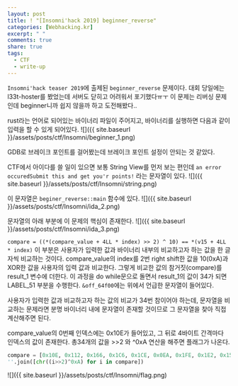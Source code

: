 ```yaml
---
layout: post
title: ! "[Insomni'hack 2019] beginner_reverse"
categories: [Webhacking.kr]
excerpt: " "
comments: true
share: true
tags:
  - CTF
  - write-up
---
```



`Insomni'hack teaser 2019`에 출제된 `beginner_reverse` 문제이다. 
대회 당일에는 l33t-hoster를 봤었는데 서버도 닫히고 어려워서 포기했다ㅠㅜ
이 문제는 리버싱 문제인데 beginner니까 쉽지 않을까 하고 도전해봤다..

rust라는 언어로 되어있는 바이너리 파일이 주어지고, 바이너리를 실행하면 다음과 같이 입력을 할 수 있게 되어있다.
![]({{ site.baseurl }}/assets/posts/ctf/Insomni/beginner_1.png)

GDB로 브레이크 포인트를 걸어봤는데 브레이크 포인트 설정이 안되는 것 같았다.

CTF에서 아이다를 쓸 일이 있으면 보통 String View를 먼저 보는 편인데
`an error occuredSubmit this and get you'r points!` 라는 문자열이 있다.
![]({{ site.baseurl }}/assets/posts/ctf/Insomni/string.png)

이 문자열은 `beginer_reverse::main` 함수에 있다.
![]({{ site.baseurl }}/assets/posts/ctf/Insomni/ida_2.png)

문자열의 아래 부분에 이 문제의 핵심이 존재한다.
![]({{ site.baseurl }}/assets/posts/ctf/Insomni/ida_3.png)

`compare = ((*(compare_value + 4LL * index) >> 2) ^ 10) == *(v15 + 4LL * index)`
이 부분은 사용자가 입력한 값과 바이너리 내부의 비교하고자 하는 값을 한 글자씩 비교하는 것이다.
compare_value의 index를 2번 right shift한 값을 10(0xA)과 XOR한 값을 사용자의 입력 값과 비교한다.
그렇게 비교한 값의 참거짓(compare)를 result_1 변수에 더한다.
이 과정을 do while문으로 돌면서 result_1의 값이 34가 되면 LABEL_51 부분을 수행한다.
`&off_64f00`에는 위에서 언급한 문자열이 들어있다.

사용자가 입력한 값과 비교하고자 하는 값의 비교가 34번 참이어야 하는데,
문자열을 비교하는 문제라면 분명 바이너리 내에 문자열이 존재할 것이므로
그 문자열을 찾아 직접 계산해주면 된다.

compare_value의 0번째 인덱스에는 0x10E가 들어있고, 그 뒤로 4바이트 간격마다 인덱스의 값이 존재한다.
총34개의 값을 >>2 와 ^0xA 연산을 해주면 플래그가 나온다.
```py
compare = [0x10E, 0x112, 0x166, 0x1C6, 0x1CE, 0x0EA, 0x1FE, 0x1E2, 0x156, 0x1AE, 0x156, 0x1E2, 0x0E6, 0x1AE, 0x0EE, 0x156, 0x18A, 0x0FA, 0x1E2, 0x1BA, 0x1A6, 0x0EA, 0x1E2, 0x0E6, 0x156, 0x1E2, 0x0E6, 0x1F2, 0x0E6, 0x1E2, 0x1E6, 0x0E6, 0x1e2, 0x1de]
''.join([chr((i>>2)^0xA) for i in compare])
```

![]({{ site.baseurl }}/assets/posts/ctf/Insomni/flag.png)
